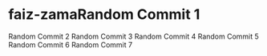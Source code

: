 # faiz-zamaRandom Commit 1
Random Commit 2
Random Commit 3
Random Commit 4
Random Commit 5
Random Commit 6
Random Commit 7
